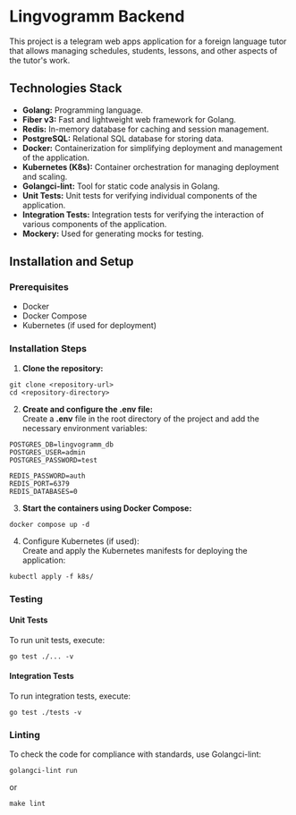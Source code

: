 # Lingvogramm Backend

This project is a telegram web apps application for a foreign language tutor that allows managing schedules, students, lessons, and other aspects of the tutor's work.

## Technologies Stack 
* <b>Golang:</b> Programming language.
* <b>Fiber v3:</b> Fast and lightweight web framework for Golang.
* <b>Redis:</b> In-memory database for caching and session management.
* <b>PostgreSQL:</b> Relational SQL database for storing data.
* <b>Docker:</b> Containerization for simplifying deployment and management of the application.
* <b>Kubernetes (K8s):</b> Container orchestration for managing deployment and scaling.
* <b>Golangci-lint:</b> Tool for static code analysis in Golang.
* <b>Unit Tests:</b> Unit tests for verifying individual components of the application.
* <b>Integration Tests:</b> Integration tests for verifying the interaction of various components of the application.
* <b>Mockery:</b> Used for generating mocks for testing.

## Installation and Setup 
### Prerequisites
* Docker 
* Docker Compose
* Kubernetes (if used for deployment)

### Installation Steps
1. <b>Clone the repository:</b> 
```
git clone <repository-url>
cd <repository-directory>
```

2. <b>Create and configure the .env file:</b> <br>
Create a <b>.env</b> file in the root directory of the project and add the necessary environment variables:
```
POSTGRES_DB=lingvogramm_db
POSTGRES_USER=admin
POSTGRES_PASSWORD=test

REDIS_PASSWORD=auth
REDIS_PORT=6379
REDIS_DATABASES=0
```

3. <b>Start the containers using Docker Compose:</b>
```
docker compose up -d
```

4. Configure Kubernetes (if used): <br>
Create and apply the Kubernetes manifests for deploying the application:
```
kubectl apply -f k8s/
```

### Testing
#### Unit Tests
To run unit tests, execute: 
```
go test ./... -v
```

#### Integration Tests
To run integration tests, execute: 
```
go test ./tests -v
```

### Linting
To check the code for compliance with standards, use Golangci-lint: 
```
golangci-lint run
```
or
```
make lint
```